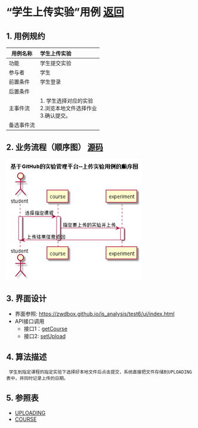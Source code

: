 <!-- markdownlint-disable MD033-->
<!-- 禁止MD033类型的警告 https://www.npmjs.com/package/markdownlint -->

# “学生上传实验”用例 [返回](./README.md)
## 1. 用例规约

|用例名称|学生上传实验|
|-------|:-------------|
|功能|学生提交实验|
|参与者|学生|
|前置条件|学生登录|
|后置条件| |
|主事件流|1. 学生选择对应的实验<br/>2.浏览本地文件选择作业<br/>3.确认提交。|
|备选事件流||

## 2. 业务流程（顺序图） [源码](./src/shangchuanshiyan.puml)
![](./shangchuanshiyan.png) 

## 3. 界面设计
- 界面参照: https://zwdbox.github.io/is_analysis/test6/ui/index.html
- API接口调用
    - 接口1：[getCourse](./getCourse.md) 
    - 接口2: [setUpload](./setUpload.md) 

## 4. 算法描述
	 学生到指定课程的指定实验下选择好本地文件后点击提交，系统直接把文件存储到UPLOADING表中，并同时记录上传的日期。
    
## 5. 参照表

- [UPLOADING](./数据库设计.md/#UPLOADING)
- [COURSE](./数据库设计.md/#COURSE)



